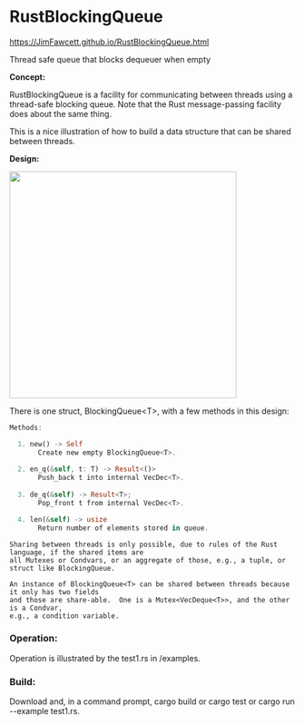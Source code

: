 # RustBlockingQueue

https://JimFawcett.github.io/RustBlockingQueue.html

Thread safe queue that blocks dequeuer when empty

__Concept:__

  RustBlockingQueue is a facility for communicating between threads using a thread-safe blocking queue.  Note that
  the Rust message-passing facility does about the same thing.

  This is a nice illustration of how to build a data structure that can be shared between threads.

__Design:__

  <img src="https://JimFawcett.github.io/Pictures/BlockingQDiagram.JPG" width="400" />
  
  There is one struct, BlockingQueue&lt;T&gt;, with a few methods in this design:
  
```rust
Methods:

  1. new() -> Self
       Create new empty BlockingQueue<T>.
 
  2. en_q(&self, t: T) -> Result<()>
       Push_back t into internal VecDec<T>.
  
  3. de_q(&self) -> Result<T>;
       Pop_front t from internal VecDec<T>.

  4. len(&self) -> usize
       Return number of elements stored in queue.
```
    Sharing between threads is only possible, due to rules of the Rust language, if the shared items are
    all Mutexes or Condvars, or an aggregate of those, e.g., a tuple, or struct like BlockingQueue.

    An instance of BlockingQueue<T> can be shared between threads because it only has two fields
    and those are share-able.  One is a Mutex<VecDeque<T>>, and the other is a Condvar,
    e.g., a condition variable.

<h3>Operation:</h3>

Operation is illustrated by the test1.rs in /examples.

<h3>Build:</h3>

Download and, in a command prompt, <c-s>cargo build</c-s> or <c-s>cargo test</c-s> or <c-s>cargo run --example test1.rs</c-s>.

